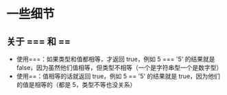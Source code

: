 # 一些细节

## 关于 === 和 ==

- 使用===：如果类型和值都相等，才返回 true，例如 5 === '5' 的结果就是 false，因为虽然他们值相等，但类型不相等（一个是字符串型一个是数字型）
- 使用==：值相等的话就返回 true，例如 5 == '5' 的结果就是 true，因为他们的值是相等的（都是 5，类型不等也没关系）




